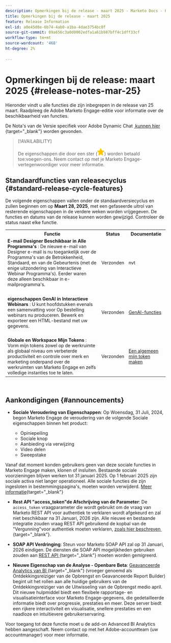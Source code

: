 ```yaml
---
description: Opmerkingen bij de release - maart 2025 - Marketo Docs - Productdocumentatie
title: Opmerkingen bij de release - maart 2025
feature: Release Information
exl-id: a0e45d8e-6b74-4ab0-a1ba-4dae3754bc8f
source-git-commit: 09a656c3a0d0002edfa1a61b987bff4c1dff33cf
workflow-type: tm+mt
source-wordcount: '468'
ht-degree: 2%

---
```


# Opmerkingen bij de release: maart 2025 {#release-notes-mar-25}

Hieronder vindt u alle functies die zijn inbegrepen in de release van 25 maart. Raadpleeg de Adobe Marketo Engage-editie voor informatie over de beschikbaarheid van functies.

De Nota&#39;s van de Versie specifiek voor Adobe Dynamic Chat [&#x200B; kunnen hier &#x200B;](/help/marketo/release-notes/dynamic-chat.md){target="_blank"} worden gevonden.

>[!AVAILABILITY]
>
>De eigenschappen die door een ster (![&#x200B; worden aangegeven ster &#x200B;](assets/yellow-star.png)) worden betaald toe:voegen-ons. Neem contact op met je Marketo Engage-vertegenwoordiger voor meer informatie.

## Standaardfuncties van releasecyclus {#standard-release-cycle-features}

De volgende eigenschappen vallen onder de standaardversiecyclus en zullen beginnen om op **Maart 28, 2025**, met een gefaseerde uitrol van resterende eigenschappen in de verdere weken worden vrijgegeven. De functies en datums van de release kunnen worden gewijzigd. Controleer de status naast elke functie.

<table style="table-layout:auto">
 <tbody>
  <tr>
   <th style="width:65%">Functie</th>
   <th style="width:10%">Status</th>
   <th style="width:25%">Documentatie</th>
  </tr>
    <tr>
   <td><strong> E-mail Designer Beschikbaar in Alle Programma's </strong>: De nieuwe e-mail van Designer e-mail is nu toegankelijk over de Programma's van de Betrokkenheid, Standaard, en van de Gebeurtenis (met de enige uitzondering van Interactieve Webinar Programma's). Eerder waren deze alleen beschikbaar in e-mailprogramma's.</td>
   <td>Verzonden</td>
   <td>nvt</td>
  </tr>
  <tr>
   <td> </td>
   <td> </td>
   <td> </td>
  </tr>
  <tr>
   <td><strong> eigenschappen GenAI in Interactieve Webinars </strong>: U kunt hoofdstukken evenals een samenvatting voor Op bestelling webinars nu produceren. Bewerk en exporteer een HTML-bestand met uw gegevens.</td>
   <td>Verzonden</td>
   <td><a href="https://experienceleague.adobe.com/nl/docs/marketo/using/product-docs/demand-generation/events/interactive-webinars/gen-ai">GenAI-functies</a></td>
  </tr>
  <tr>
   <td> </td>
   <td> </td>
   <td> </td>
  </tr>
  <tr>
   <td><strong> Globale en Workspace Mijn Tokens </strong>: Vorm mijn tokens zowel op de werkruimte als globaal niveau om verbeterde productiviteit en controle over merk en marketing onderpand over de werkruimten van Marketo Engage en zelfs volledige instanties toe te laten.</td>
   <td>Verzonden</td>
   <td><a href="/help/marketo/product-docs/core-marketo-concepts/programs/tokens/managing-my-tokens.md#create-a-my-token">Een algemeen mijn token maken</a></td>
  </tr>
  </tbody>
</table>
<br/>

## Aankondigingen {#announcements}

* **Sociale Veroudering van Eigenschappen**: Op Woensdag, 31 Juli, 2024, begon Marketo Engage de veroudering van de volgende Sociale eigenschappen binnen het product:

   * Opiniepeiling
   * Sociale knop
   * Aanbieding via verwijzing
   * Video delen
   * Sweepstake

Vanaf dat moment konden gebruikers geen van deze sociale functies in Marketo Engage maken, klonen of insluiten. Bestaande sociale voorzieningen blijven werken tot 31 januari 2025. Op 1 februari 2025 zijn sociale activa niet langer operationeel. Alle sociale functies die zijn ingesloten in bestemmingspagina&#39;s, moeten worden verwijderd. [Meer informatie](https://nation.marketo.com/t5/employee-blogs/marketo-engage-social-features-deprecation/ba-p/351977){target="_blank"}

* **Rest API &quot;access_token&quot;de Afschrijving van de Parameter**: De `access_token` vraagparameter die wordt gebruikt om de vraag van Marketo REST API voor authentiek te verklaren wordt afgekeurd en zal niet beschikbaar na 31 Januari, 2026 zijn. Alle nieuwe en bestaande integratie zouden vraag REST API gebruikend de kopbal van de &quot;Vergunning&quot;voor authentiek moeten verklaren, [&#x200B; zoals hier beschreven &#x200B;](https://experienceleague.adobe.com/nl/docs/marketo-developer/marketo/rest/authentication){target="_blank"}.

* **SOAP API Verdringing**: Steun voor Marketo SOAP API zal op 31 Januari, 2026 eindigen. De diensten die SOAP API mogelijkheden gebruiken zouden aan [&#x200B; REST API &#x200B;](https://experienceleague.adobe.com/nl/docs/marketo-developer/marketo/rest/rest-api){target="_blank"} moeten worden gemigreerd.

* **Nieuwe Eigenschap van de Analyse - Openbare Beta**: [&#x200B; Geavanceerde Analytics van BI &#x200B;](/help/marketo/product-docs/reporting/advanced-bi-analytics/overview.md){target="_blank"} (vroeger genoemd als Ontdekkingsreiziger van de Opbrengst en Geavanceerde Report Builder) begint uit het rollen aan alle huidige gebruikers van de Ontdekkingsreiziger van de Uitwisseling van de Opbrengst medio april. Dit nieuwe hulpmiddel biedt een flexibele rapportage- en visualisatieinterface voor Marketo Engage-gegevens, die gedetailleerde informatie biedt over progressie, prestaties en meer. Deze server biedt een rijkere interactiviteit en visualisatie, snellere prestaties en een naadloze en intuïtievere gebruikerservaring.

Voor toegang tot deze functie moet u de add-on Advanced BI Analytics hebben aangeschaft. Neem contact op met het Adobe-accountteam (uw accountmanager) voor meer informatie.
